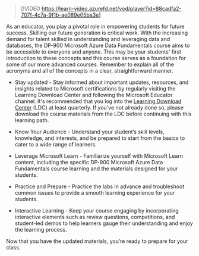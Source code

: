 

> [!VIDEO https://learn-video.azurefd.net/vod/player?id=88cadfa2-707f-4c7a-9f1b-ae089e05ba3e]  

As an educator, you play a pivotal role in empowering students for future success. Skilling our future generation is critical work. With the increasing demand for talent skilled in understanding and leveraging data and databases, the DP-900 Microsoft Azure Data Fundamentals course aims to be accessible to everyone and anyone. This may be your students' first introduction to these concepts and this course serves as a foundation for some of our more advanced courses. Remember to explain all of the acronyms and all of the concepts in a clear, straightforward manner.  

- Stay updated - Stay informed about important updates, resources, and insights related to Microsoft certifications by regularly visiting the Learning Download Center and following the Microsoft Educator channel. It's recommended that you log into the [Learning Download Center](https://techcommunity.microsoft.com/blog/mctnews/current-courseware-downloading-process/4196123) (LDC) at least quarterly. If you've not already done so, please download the course materials from the LDC before continuing with this learning path. 
 
- Know Your Audience - Understand your student’s skill levels, knowledge, and interests, and be prepared to start from the basics to cater to a wide range of learners. 

- Leverage Microsoft Learn - Familiarize yourself with Microsoft Learn content, including the specific DP-900 Microsoft Azure Data Fundamentals course learning and the materials designed for your students. 

- Practice and Prepare - Practice the labs in advance and troubleshoot common issues to provide a smooth learning experience for your students. 

- Interactive Learning - Keep your course engaging by incorporating interactive elements such as review questions, competitions, and student-led demos to help learners gauge their understanding and enjoy the learning process. 

Now that you have the updated materials, you’re ready to prepare for your class.
